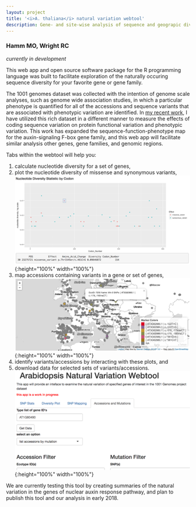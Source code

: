 ```yaml
---
layout: project
title: '<i>A. thaliana</i> natural variation webtool'
description: Gene- and site-wise analysis of sequence and geograpic diversity based on the 1001 genomes dataset
---
```


### Hamm MO, Wright RC  

_currently in development_

This web app and open source software package for the R programming language was built to facilitate exploration of the naturally occuring sequence diversity for your favorite gene or gene family.  

The 1001 genomes dataset was collected with the intention of genome scale analyses, such as genome wide association studies, in which a particular phenotype is quantified for all of the accessions and sequence variants that are associated with phenotypic variation are identified. In [my recent work](https://dx.doi.org/10.1534/genetics.117.300092), I have utilized this rich dataset in a different manner to measure the effects of coding sequence variation on protein functional variation and phenotypic variation. This work has expanded the sequence-function-phenotype map for the auxin-signaling F-box gene family, and this web app will facilitate similar analysis other genes, gene families, and genomic regions.

Tabs within the webtool will help you: 
1. calculate nucleotide diversity for a set of genes,
2. plot the nucleotide diversity of missense and synonymous variants,  
![a screenshot of the Diversity Plot tab showing data for TIR1](/software/divPlot.png){:height="100%" width="100%"}   
3. map accessions containing variants in a gene or set of genes,
![a screenshot of the Map tab showing a selection of TIR1 variants](/software/map.png){:height="100%" width="100%"}   
4. identify variants/accessions by interacting with these plots, and 
5. download data for selected sets of variants/accessions.
![a screenshot of the full app, focused on the Accessions and Mutations tab](/software/app.png){:height="100%" width="100%"}

We are currently testing this tool by creating summaries of the natural variation in the genes of nuclear auxin response pathway, and plan to publish this tool and our analysis in early 2018. 



